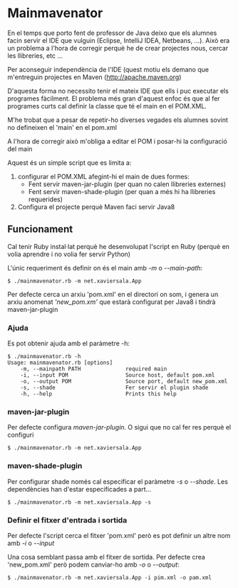 Mainmavenator
==========================
En el temps que porto fent de professor de Java deixo que els alumnes facin servir el IDE que vulguin (Eclipse, IntelliJ IDEA, Netbeans, ...). Això era un problema a l'hora de corregir perquè he de crear projectes nous, cercar les llibreries, etc ... 

Per aconseguir independència de l'IDE (quest motiu els demano que m'entreguin projectes en Maven (http://apache.maven.org)

D'aquesta forma no necessito tenir el mateix IDE que ells i puc executar els programes fàcilment. El problema més gran d'aquest enfoc és que al fer programes curts cal definir la classe que té el main en el POM.XML.

M'he trobat que a pesar de repetir-ho diverses vegades els alumnes sovint no defineixen el 'main' en el pom.xml

A l'hora de corregir això m'obliga a editar el POM i posar-hi la configuració del main

Aquest és un simple script que es limita a:

1. configurar el POM.XML afegint-hi el main de dues formes:
    - Fent servir maven-jar-plugin (per quan no calen llibreries externes)
    - Fent servir maven-shade-plugin (per quan a més hi ha llibreries requerides)
2. Configura el projecte perquè Maven faci servir Java8

Funcionament
-----------------
Cal tenir Ruby instal·lat perquè he desenvolupat l'script en Ruby (perquè en volia aprendre i no volia fer servir Python)

L'únic requeriment és definir on és el main amb *-m* o *--main-path*:

    $ ./mainmavenator.rb -m net.xaviersala.App

Per defecte cerca un arxiu 'pom.xml' en el directori on som, i genera un arxiu anomenat *'new_pom.xm'* que estarà configurat per Java8 i tindrà maven-jar-plugin

### Ajuda
Es pot obtenir ajuda amb el paràmetre -h:

    $ ./mainmavenator.rb -h
    Usage: mainmavenator.rb [options]
        -m, --mainpath PATH              required main
        -i, --input POM                  Source host, default pom.xml
        -o, --output POM                 Source port, default new_pom.xml
        -s, --shade                      Fer servir el plugin shade
        -h, --help                       Prints this help

### maven-jar-plugin

Per defecte configura *maven-jar-plugin*. O sigui que no cal fer res perquè el configuri

    $ ./mainmavenator.rb -m net.xaviersala.App


### maven-shade-plugin

Per configurar shade només cal especificar el paràmetre *-s* o *--shade*. Les dependències han d'estar especificades a part...

    $ ./mainmavenator.rb -m net.xaviersala.App -s

### Definir el fitxer d'entrada i sortida
Per defecte l'script cerca el fitxer 'pom.xml' però es pot definir un altre nom amb *-i* o *--input*

Una cosa semblant passa amb el fitxer de sortida. Per defecte crea 'new_pom.xml' però podem canviar-ho amb *-o* o *--output*: 

    $ ./mainmavenator.rb -m net.xaviersala.App -i pim.xml -o pam.xml
